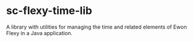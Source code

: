 # sc-flexy-time-lib
A library with utilities for managing the time and related elements of Ewon Flexy in a Java application.
